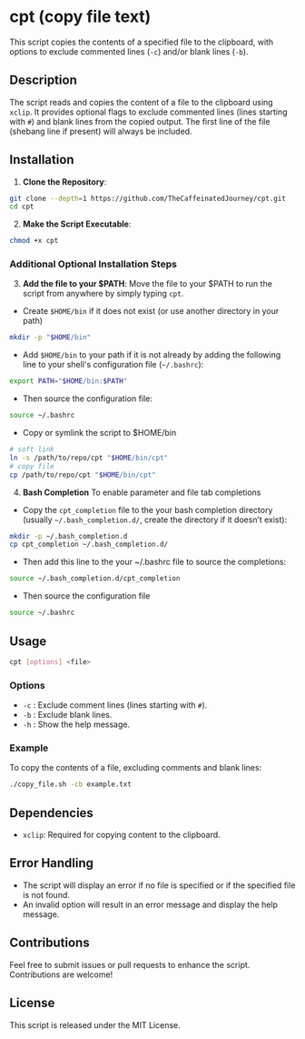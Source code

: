 # cpt (copy file text)

This script copies the contents of a specified file to the clipboard, with options to exclude commented lines (`-c`) and/or blank lines (`-b`).

## Description

The script reads and copies the content of a file to the clipboard using `xclip`. It provides optional flags to exclude commented lines (lines starting with `#`) and blank lines from the copied output. The first line of the file (shebang line if present) will always be included.

## Installation

 1. **Clone the Repository**:
```bash
git clone --depth=1 https://github.com/TheCaffeinatedJourney/cpt.git
cd cpt
```

 2. **Make the Script Executable**:
```bash
chmod +x cpt
```

### Additional Optional Installation Steps
 3. **Add the file to your $PATH**:
Move the file to your $PATH to run the script from anywhere by simply typing `cpt`.
- Create `$HOME/bin` if it does not exist (or use another directory in your path)
```bash
mkdir -p "$HOME/bin"
```
- Add `$HOME/bin` to your path if it is not already by adding the following line to your shell's configuration file (`~/.bashrc`):
```bash
export PATH="$HOME/bin:$PATH"
```
- Then source the configuration file:
```bash
source ~/.bashrc
```

- Copy or symlink the script to $HOME/bin
```bash
# soft link
ln -s /path/to/repo/cpt "$HOME/bin/cpt"
# copy file
cp /path/to/repo/cpt "$HOME/bin/cpt"
```

4. **Bash Completion**
To enable parameter and file tab completions
- Copy the `cpt_completion` file to the your bash completion directory (usually `~/.bash_completion.d/`, create the directory if it doesn’t exist):
```bash
mkdir -p ~/.bash_completion.d
cp cpt_completion ~/.bash_completion.d/
```
- Then add this line to the your ~/.bashrc file to source the completions:
```bash
source ~/.bash_completion.d/cpt_completion
```
- Then source the configuration file
```bash
source ~/.bashrc
```

## Usage

```bash
cpt [options] <file>
```

### Options

- `-c` : Exclude comment lines (lines starting with `#`).
- `-b` : Exclude blank lines.
- `-h` : Show the help message.

### Example

To copy the contents of a file, excluding comments and blank lines:

```bash
./copy_file.sh -cb example.txt
```

## Dependencies
- `xclip`: Required for copying content to the clipboard. 

## Error Handling
- The script will display an error if no file is specified or if the specified file is not found.
- An invalid option will result in an error message and display the help message.

## Contributions
Feel free to submit issues or pull requests to enhance the script.  Contributions are welcome!

## License
This script is released under the MIT License.



